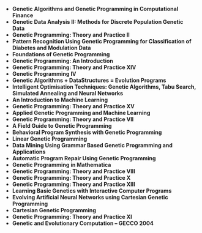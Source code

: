  

<ul>
  
 <li><b><a target="_blank" href="https://github.com/manjunath5496/Genetic-Programming-Books/blob/master/gne(1).pdf" style="text-decoration:none;">Genetic Algorithms and Genetic Programming in Computational Finance</a></b></li>
  
<li><b><a target="_blank" href="https://github.com/manjunath5496/Genetic-Programming-Books/blob/master/gne(2).pdf" style="text-decoration:none;">Genetic Data Analysis II: Methods for Discrete Population Genetic Data </a></b></li>

<li><b><a target="_blank" href="https://github.com/manjunath5496/Genetic-Programming-Books/blob/master/gne(3).pdf" style="text-decoration:none;">Genetic Programming: Theory and Practice II</a></b></li>                         
  <li><b><a target="_blank" href="https://github.com/manjunath5496/Genetic-Programming-Books/blob/master/gne(4).pdf" style="text-decoration:none;">Pattern Recognition Using Genetic Programming for Classification of Diabetes and Modulation Data</a></b></li>
  
   <li><b><a target="_blank" href="https://github.com/manjunath5496/Genetic-Programming-Books/blob/master/gne(5).pdf" style="text-decoration:none;">Foundations of Genetic Programming</a></b></li>  
   
 <li><b><a target="_blank" href="https://github.com/manjunath5496/Genetic-Programming-Books/blob/master/gne(6).pdf" style="text-decoration:none;">Genetic Programming: An Introduction</a></b></li>
  
<li><b><a target="_blank" href="https://github.com/manjunath5496/Genetic-Programming-Books/blob/master/gne(7).pdf" style="text-decoration:none;"> Genetic Programming: Theory and Practice XIV</a></b></li>

 <li><b><a target="_blank" href="https://github.com/manjunath5496/Genetic-Programming-Books/blob/master/gne(8).pdf" style="text-decoration:none;">Genetic Programming IV</a></b></li>
  
<li><b><a target="_blank" href="https://github.com/manjunath5496/Genetic-Programming-Books/blob/master/gne(9).pdf" style="text-decoration:none;">Genetic Algorithms + DataStructures = Evolution Programs </a></b></li>

<li><b><a target="_blank" href="https://github.com/manjunath5496/Genetic-Programming-Books/blob/master/gne(10).pdf" style="text-decoration:none;">Intelligent Optimisation Techniques: Genetic Algorithms, Tabu Search, Simulated Annealing and Neural Networks</a></b></li>                         
  <li><b><a target="_blank" href="https://github.com/manjunath5496/Genetic-Programming-Books/blob/master/gne(11).pdf" style="text-decoration:none;">An Introduction to Machine Learning</a></b></li>
  
   <li><b><a target="_blank" href="https://github.com/manjunath5496/Genetic-Programming-Books/blob/master/gne(12).pdf" style="text-decoration:none;">Genetic Programming: Theory and Practice XV</a></b></li>  
   
 <li><b><a target="_blank" href="https://github.com/manjunath5496/Genetic-Programming-Books/blob/master/gne(13).pdf" style="text-decoration:none;">Applied Genetic Programming and Machine Learning</a></b></li>
  
<li><b><a target="_blank" href="https://github.com/manjunath5496/Genetic-Programming-Books/blob/master/gne(14).pdf" style="text-decoration:none;"> Genetic Programming: Theory and Practice VII</a></b></li>

<li><b><a target="_blank" href="https://github.com/manjunath5496/Genetic-Programming-Books/blob/master/gne(15).pdf" style="text-decoration:none;">A Field Guide to Genetic Programming</a></b></li>                         
  <li><b><a target="_blank" href="https://github.com/manjunath5496/Genetic-Programming-Books/blob/master/gne(16).pdf" style="text-decoration:none;">Behavioral Program Synthesis with Genetic Programming</a></b></li>
  
   <li><b><a target="_blank" href="https://github.com/manjunath5496/Genetic-Programming-Books/blob/master/gne(17).pdf" style="text-decoration:none;">Linear Genetic Programming</a></b></li>  
   
 <li><b><a target="_blank" href="https://github.com/manjunath5496/Genetic-Programming-Books/blob/master/gne(18).pdf" style="text-decoration:none;">Data Mining Using Grammar Based Genetic Programming and Applications</a></b></li>
  
<li><b><a target="_blank" href="https://github.com/manjunath5496/Genetic-Programming-Books/blob/master/gne(19).pdf" style="text-decoration:none;"> Automatic Program Repair Using Genetic Programming</a></b></li>

<li><b><a target="_blank" href="https://github.com/manjunath5496/Genetic-Programming-Books/blob/master/gne(20).pdf" style="text-decoration:none;"> Genetic Programming in Mathematica</a></b></li>

 <li><b><a target="_blank" href="https://github.com/manjunath5496/Genetic-Programming-Books/blob/master/gne(21).pdf" style="text-decoration:none;">Genetic Programming: Theory and Practice VIII</a></b></li>
  
<li><b><a target="_blank" href="https://github.com/manjunath5496/Genetic-Programming-Books/blob/master/gne(22).pdf" style="text-decoration:none;"> Genetic Programming: Theory and Practice X</a></b></li>

<li><b><a target="_blank" href="https://github.com/manjunath5496/Genetic-Programming-Books/blob/master/gne(23).pdf" style="text-decoration:none;">Genetic Programming: Theory and Practice XIII</a></b></li>                         
  <li><b><a target="_blank" href="https://github.com/manjunath5496/Genetic-Programming-Books/blob/master/gne(24).pdf" style="text-decoration:none;">Learning Basic Genetics with Interactive Computer Programs</a></b></li>
  
   <li><b><a target="_blank" href="https://github.com/manjunath5496/Genetic-Programming-Books/blob/master/gne(25).pdf" style="text-decoration:none;">Evolving Artificial Neural Networks using Cartesian Genetic Programming</a></b></li>  
   
 <li><b><a target="_blank" href="https://github.com/manjunath5496/Genetic-Programming-Books/blob/master/gne(26).pdf" style="text-decoration:none;">Cartesian Genetic Programming</a></b></li>
  
<li><b><a target="_blank" href="https://github.com/manjunath5496/Genetic-Programming-Books/blob/master/gne(27).pdf" style="text-decoration:none;"> Genetic Programming: Theory and Practice XI</a></b></li>

<li><b><a target="_blank" href="https://github.com/manjunath5496/Genetic-Programming-Books/blob/master/gne(28).pdf" style="text-decoration:none;"> Genetic and Evolutionary Computation – GECCO 2004</a></b></li>









     
 </ul>
